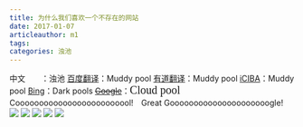 ```yaml
---
title: 为什么我们喜欢一个不存在的网站
date: 2017-01-07
articleauthor: m1
tags:
categories: 浊池
---
```

中文　　：浊池
[百度翻译](http://fanyi.baidu.com)：Muddy pool
[有道翻译](http://fanyi.youdao.com)：Muddy pool
[iCIBA](http://fy.iciba.com)：Muddy pool
[Bing](http://www.bing.com/translator/)：Dark pools
[<span style="text-decoration:line-through;">Google</span>](http://translate.google.cn)：<span style="font-size:20px;font-family:Verdana;">Cloud pool</span>　Cooooooooooooooooooooooool!　Great Gooooooooooooooooooooogle!
![](http://imglf.nosdn.127.net/img/RE4yTEZuL3FaSFpTdnFOc0ZMby9RRU5BZ1N6ZVMwYXJadW90UlYveFVYSHArVHRqbGx5enRnPT0.png?=imageView&thumbnail=500x0&quality=96&stripmeta=0&type=jpg%7Cwatermark&type=2)
![](http://imglf2.nosdn.127.net/img/RE4yTEZuL3FaSFpTdnFOc0ZMby9RQ0F4NnZ0RW9FQnZ6OElLaXI5TUZINERoaWU1bkxQQWVnPT0.png?=imageView&thumbnail=500x0&quality=96&stripmeta=0&type=jpg%7Cwatermark&type=2)
![](http://imglf2.nosdn.127.net/img/RE4yTEZuL3FaSFpTdnFOc0ZMby9RQjByeURaZW5Va3luVVVKVVhRbVpwYWQ4azM5VWQvZTFBPT0.png?=imageView&thumbnail=500x0&quality=96&stripmeta=0&type=jpg%7Cwatermark&type=2)
![](http://imglf0.nosdn.127.net/img/RE4yTEZuL3FaSFpTdnFOc0ZMby9RSUxwK3lGVW1WVGdGNE1keUdWQWxiTStJa20vc1lFc0NBPT0.png?=imageView&thumbnail=500x0&quality=96&stripmeta=0&type=jpg%7Cwatermark&type=2)
![](http://imglf1.nosdn.127.net/img/RE4yTEZuL3FaSFpTdnFOc0ZMby9RSzgrSnhMUXU2NW5lYlg3cnJGWDRZVHJORC9BZUQ2WWNBPT0.png?=imageView&thumbnail=500x0&quality=96&stripmeta=0&type=jpg%7Cwatermark&type=2)